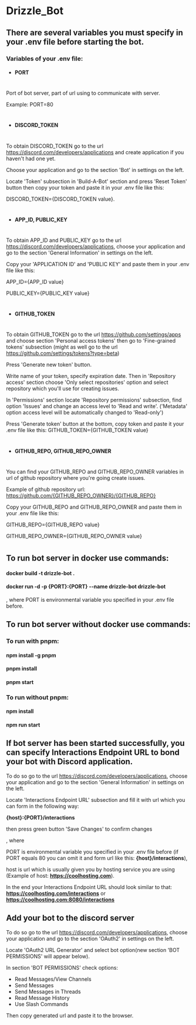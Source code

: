 # Drizzle_Bot

## There are several variables you must specify in your .env file before starting the bot.

### Variables of your .env file:


- #### PORT
#
Port of bot server, part of url using to communicate with server.

Example: PORT=80
#


- #### DISCORD_TOKEN
#
To obtain DISCORD_TOKEN go to the url https://discord.com/developers/applications and create application if you haven't had one yet.

Choose your application and go to the section 'Bot' in settings on the left.

Locate 'Token' subsection in 'Build-A-Bot' section and press 'Reset Token' button then copy your token and paste it in your .env file like this: 

DISCORD_TOKEN={DISCORD_TOKEN value}.

#


- #### APP_ID, PUBLIC_KEY
#
To obtain APP_ID and PUBLIC_KEY go to the url https://discord.com/developers/applications, choose your application and go to the section 'General Information' in settings on the left.

Copy your 'APPLICATION ID' and 'PUBLIC KEY' and paste them in your .env file like this:

APP_ID={APP_ID value}

PUBLIC_KEY={PUBLIC_KEY value}
#


- #### GITHUB_TOKEN
#
To obtain GITHUB_TOKEN go to the url https://github.com/settings/apps and choose section 'Personal access tokens' then go to 'Fine-grained tokens' subsection (might as well go to the url https://github.com/settings/tokens?type=beta)

Press 'Generate new token' button.

Write name of your token, specify expiration date.
Then in 'Repository access' section choose 'Only select repositories' option and select repository which you'll use for creating issues. 

In 'Permissions' section locate 'Repository permissions' subsection, find option 'Issues' and change an access level to 'Read and write'. ('Metadata' option access level will be automatically changed to 'Read-only')

Press 'Generate token' button at the bottom, copy token and paste it your .env file like this:
GITHUB_TOKEN={GITHUB_TOKEN value}

#


- #### GITHUB_REPO, GITHUB_REPO_OWNER
#
You can find your GITHUB_REPO and GITHUB_REPO_OWNER variables in url of github repository where you're going create issues.

Example of github repository url: https://github.com/{GITHUB_REPO_OWNER}/{GITHUB_REPO}

Copy your GITHUB_REPO and GITHUB_REPO_OWNER and paste them in your .env file like this:

GITHUB_REPO={GITHUB_REPO value}

GITHUB_REPO_OWNER={GITHUB_REPO_OWNER value}
#


## To run bot server in docker use commands:

#### docker build -t drizzle-bot .

#### docker run -d -p {PORT}:{PORT} --name drizzle-bot drizzle-bot

, where PORT is environmental variable you specified in your .env file before.

## To run bot server without docker use commands:
### To run with pnpm:
#### npm install -g pnpm
#### pnpm install
#### pnpm start

### To run without pnpm:
#### npm install
#### npm run start

## If bot server has been started successfully, you can specify Interactions Endpoint URL to bond your bot with Discord application.
To do so go to the url https://discord.com/developers/applications, choose your application and go to the section 'General Information' in settings on the left.

Locate 'Interactions Endpoint URL' subsection and fill it with url which you can form in the following way: 

**{host}:{PORT}/interactions**

then press green button 'Save Changes' to confirm changes

, where 

PORT is environmental variable you specified in your .env file before
(if PORT equals 80 you can omit it and form url like this: **{host}/interactions**),

host is url which is usually given you by hosting service you are using (Example of host: **https://coolhosting.com**).

In the end your Interactions Endpoint URL should look similar to that:
**https://coolhosting.com/interactions** or
**https://coolhosting.com:8080/interactions**

## Add your bot to the discord server
To do so go to the url https://discord.com/developers/applications, choose your application and go to the section 'OAuth2' in settings on the left.

Locate 'OAuth2 URL Generator' and select bot option(new section 'BOT PERMISSIONS' will appear below).

In section 'BOT PERMISSIONS' check options:
- Read Messages/View Channels
- Send Messages
- Send Messages in Threads
- Read Message History
- Use Slash Commands

Then copy generated url and paste it to the browser.
